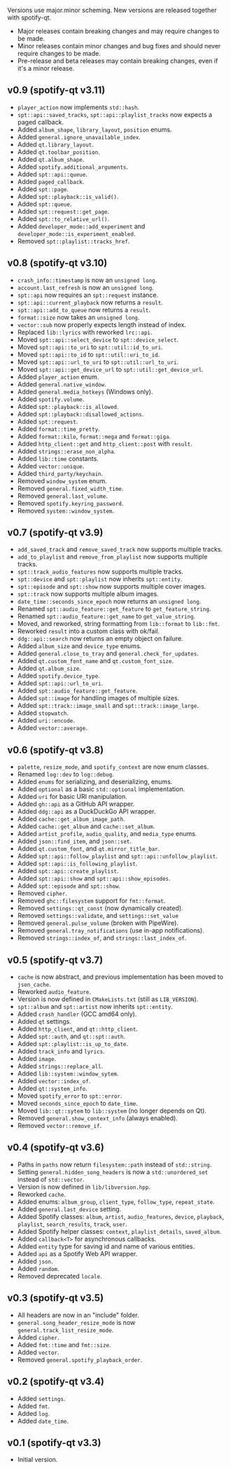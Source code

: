 Versions use major.minor scheming. New versions are released together with spotify-qt.

* Major releases contain breaking changes and may require changes to be made.
* Minor releases contain minor changes and bug fixes and should never require changes to be made.
* Pre-release and beta releases may contain breaking changes, even if it's a minor release.

## v0.9 (spotify-qt v3.11)
* `player_action` now implements `std::hash`.
* `spt::api::saved_tracks`, `spt::api::playlist_tracks` now expects a paged callback.
* Added `album_shape`, `library_layout`, `position` enums.
* Added `general.ignore_unavailable_index`.
* Added `qt.library_layout`.
* Added `qt.toolbar_position`.
* Added `qt.album_shape`.
* Added `spotify.additional_arguments`.
* Added `spt::api::queue`.
* Added `paged_callback`.
* Added `spt::page`.
* Added `spt::playback::is_valid()`.
* Added `spt::queue`.
* Added `spt::request::get_page`.
* Added `spt::to_relative_url()`.
* Added `developer_mode::add_experiment` and `developer_mode::is_experiment_enabled`.
* Removed `spt::playlist::tracks_href`.

## v0.8 (spotify-qt v3.10)
* `crash_info::timestamp` is now an `unsigned long`.
* `account.last_refresh` is now an `unsigned long`.
* `spt::api` now requires an `spt::request` instance.
* `spt::api::current_playback` now returns a `result`.
* `spt::api::add_to_queue` now returns a `result`.
* `format::size` now takes an `unsigned long`.
* `vector::sub` now properly expects length instead of index.
* Replaced `lib::lyrics` with reworked `lrc::api`.
* Moved `spt::api::select_device` to `spt::device_select`.
* Moved `spt::api::to_uri` to `spt::util::id_to_uri`.
* Moved `spt::api::to_id` to `spt::util::uri_to_id`.
* Moved `spt::api::url_to_uri` to `spt::util::url_to_uri`.
* Moved `spt::api::get_device_url` to `spt::util::get_device_url`.
* Added `player_action` enum.
* Added `general.native_window`.
* Added `general.media_hotkeys` (Windows only).
* Added `spotify.volume`.
* Added `spt::playback::is_allowed`.
* Added `spt::playback::disallowed_actions`.
* Added `spt::request`.
* Added `format::time_pretty`.
* Added `format::kilo`, `format::mega` and `format::giga`.
* Added `http_client::get` and `http_client::post` with `result`.
* Added `strings::erase_non_alpha`.
* Added `lib::time` constants.
* Added `vector::unique`.
* Added `third_party/keychain`.
* Removed `window_system` enum.
* Removed `general.fixed_width_time`.
* Removed `general.last_volume`.
* Removed `spotify.keyring_password`.
* Removed `system::window_system`.

## v0.7 (spotify-qt v3.9)

* `add_saved_track` and `remove_saved_track` now supports multiple tracks.
* `add_to_playlist` and `remove_from_playlist` now supports multiple tracks.
* `spt::track_audio_features` now supports multiple tracks.
* `spt::device` and `spt::playlist` now inherits `spt::entity`.
* `spt::episode` and `spt::show` now supports multiple cover images.
* `spt::track` now supports multiple album images.
* `date_time::seconds_since_epoch` now returns an `unsigned long`.
* Renamed `spt::audio_feature::get_feature` to `get_feature_string`.
* Renamed `spt::audio_feature::get_name` to `get_value_string`.
* Moved, and reworked, string formatting from `lib::format` to `lib::fmt`.
* Reworked `result` into a custom class with ok/fail.
* `ddg::api::search` now returns an empty object on failure.
* Added `album_size` and `device_type` enums.
* Added `general.close_to_tray` and `general.check_for_updates`.
* Added `qt.custom_font_name` and `qt.custom_font_size`.
* Added `qt.album_size`.
* Added `spotify.device_type`.
* Added `spt::api::url_to_uri`.
* Added `spt::audio_feature::get_feature`.
* Added `spt::image` for handling images of multiple sizes.
* Added `spt::track::image_small` and `spt::track::image_large`.
* Added `stopwatch`.
* Added `uri::encode`.
* Added `vector::average`.

## v0.6 (spotify-qt v3.8)

* `palette`, `resize_mode`, and `spotify_context` are now enum classes.
* Renamed `log::dev` to `log::debug`.
* Added `enums` for serializing, and deserializing, enums.
* Added `optional` as a basic `std::optional` implementation.
* Added `uri` for basic URI manipulation.
* Added `gh::api` as a GitHub API wrapper.
* Added `ddg::api` as a DuckDuckGo API wrapper.
* Added `cache::get_album_image_path`.
* Added `cache::get_album` and `cache::set_album`.
* Added `artist_profile`, `audio_quality`, and `media_type` enums.
* Added `json::find_item`, and `json::set`.
* Added `qt.custom_font`, and `qt.mirror_title_bar`.
* Added `spt::api::follow_playlist` and `spt::api::unfollow_playlist`.
* Added `spt::api::is_following_playlist`.
* Added `spt::api::create_playlist`.
* Added `spt::api::show` and `spt::api::show_episodes`.
* Added `spt::episode` and `spt::show`.
* Removed `cipher`.
* Removed `ghc::filesystem` support for `fmt::format`.
* Removed `settings::qt_const` (now dynamically created).
* Removed `settings::validate`, and `settings::set_value`
* Removed `general.pulse_volume` (broken with PipeWire).
* Removed `general.tray_notifications` (use in-app notifications).
* Removed `strings::index_of`, and `strings::last_index_of`.

## v0.5 (spotify-qt v3.7)

* `cache` is now abstract, and previous implementation has been moved to `json_cache`.
* Reworked `audio_feature`.
* Version is now defined in `CMakeLists.txt` (still as `LIB_VERSION`).
* `spt::album` and `spt::artist` now inherits `spt::entity`.
* Added `crash_handler` (GCC amd64 only).
* Added `qt` settings.
* Added `http_client`, and `qt::http_client`.
* Added `spt::auth`, and `qt::spt::auth`.
* Added `spt::playlist::is_up_to_date`.
* Added `track_info` and `lyrics`.
* Added `image`.
* Added `strings::replace_all`.
* Added `lib::system::window_sytem`.
* Added `vector::index_of`.
* Added `qt::system_info`.
* Moved `spotify_error` to `spt::error`.
* Moved `seconds_since_epoch` to `date_time`.
* Moved `lib::qt::sytem` to `lib::system` (no longer depends on Qt).
* Removed `general.show_context_info` (always enabled).
* Removed `vector::remove_if`.

## v0.4 (spotify-qt v3.6)

* Paths in `paths` now return `filesystem::path` instead of `std::string`.
* Setting `general.hidden_song_headers` is now a `std::unordered_set` instead of `std::vector`.
* Version is now defined in `lib/libversion.hpp`.
* Reworked `cache`.
* Added enums: `album_group`, `client_type`, `follow_type`, `repeat_state`.
* Added `general.last_device` setting.
* Added Spotify classes: `album`, `artist`, `audio_features`, `device`, `playback`, `playlist`,
  `search_results`, `track`, `user`.
* Added Spotify helper classes: `context`, `playlist_details`, `saved_album`.
* Added `callback<T>` for asynchronous callbacks.
* Added `entity` type for saving id and name of various entities.
* Added `api` as a Spotify Web API wrapper.
* Added `json`.
* Added `random`.
* Removed deprecated `locale`.

## v0.3 (spotify-qt v3.5)

* All headers are now in an "include" folder.
* `general.song_header_resize_mode` is now `general.track_list_resize_mode`.
* Added `cipher`.
* Added `fmt::time` and `fmt::size`.
* Added `vector`.
* Removed `general.spotify_playback_order`.

## v0.2 (spotify-qt v3.4)

* Added `settings`.
* Added `fmt`.
* Added `log`.
* Added `date_time`.

## v0.1 (spotify-qt v3.3)

* Initial version.